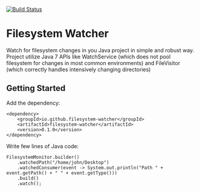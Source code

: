 [![Build Status](https://travis-ci.org/filesystem-watcher/filesystem-watcher.svg?branch=master)](https://travis-ci.org/filesystem-watcher/filesystem-watcher)

# Filesystem Watcher
Watch for filesystem changes in you Java project in simple and robust way.
Project utilize Java 7 APIs like WatchService (which does not pool filesystem for changes in most common environments) 
and FileVisitor (which correctly handles intensively changing directories) 

## Getting Started

Add the dependency:

```
<dependency>
    <groupId>io.github.filesystem-watcher</groupId>
    <artifactId>filesystem-watcher</artifactId>
    <version>0.1.0</version>
</dependency>
```

Write few lines of Java code: 

```
FilesystemMonitor.builder()
    .watchedPath("/home/john/Desktop")
    .watchedConsumer(event -> System.out.println("Path " + event.getPath() + " " + event.getType()))
    .build()
    .watch();
```








